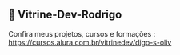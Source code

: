 ## :star2: Vitrine-Dev-Rodrigo

Confira meus projetos, cursos e formações : https://cursos.alura.com.br/vitrinedev/digo-s-oliv
